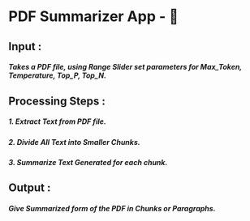 # PDF Summarizer App - 🐶
## Input :
##### Takes a PDF file, using Range Slider set parameters for Max_Token, Temperature, Top_P, Top_N.
## Processing Steps :
##### 1. Extract Text from PDF file.
##### 2. Divide All Text into Smaller Chunks.
##### 3. Summarize Text Generated for each chunk.
## Output :
##### Give Summarized form of the PDF in Chunks or Paragraphs.
